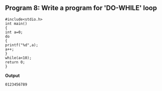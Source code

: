 ## Program 8: Write a program for 'DO-WHILE' loop
```
#include<stdio.h>
int main()
{
int a=0;
do
{
printf("%d",a);
a++;
}
while(a<10);
return 0;
}
```
**Output**
```
0123456789
```
